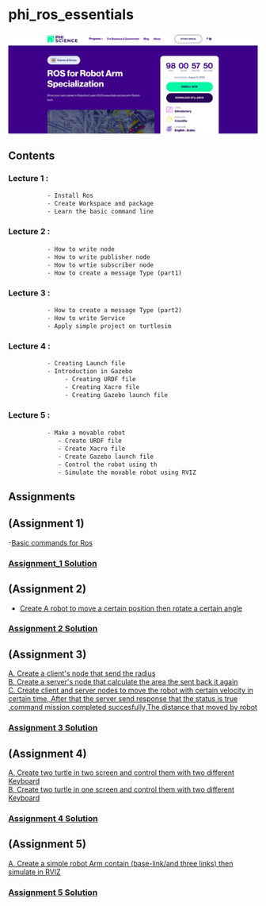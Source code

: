 # phi_ros_essentials

![image](https://github.com/Alie20/phi_ros_essentials/blob/main/Screenshot%20from%202022-05-24%2023-02-09.png)

## Contents

### Lecture 1 : 
               - Install Ros
               - Create Workspace and package
               - Learn the basic command line 
### Lecture 2 : 
               - How to write node
               - How to write publisher node
               - How to wrtie subscriber node 
               - How to create a message Type (part1)
### Lecture 3 :
               - How to create a message Type (part2)
               - How to write Service 
               - Apply simple project on turtlesim
### Lecture 4 :
               - Creating Launch file
               - Introduction in Gazebo
                    - Creating URDF file
                    - Creating Xacro file 
                    - Creating Gazebo launch file
### Lecture 5  :
               - Make a movable robot
                  - Create URDF file 
                  - Create Xacro file 
                  - Create Gazebo launch file 
                  - Control the robot using th 
                  - Simulate the movable robot using RVIZ

## Assignments 

## (Assignment 1) 
 -[Basic commands for Ros](https://github.com/Alie20/phi_ros_essentials/blob/main/Assignment1/Assignment_1.pdf)
### [Assignment_1 Solution](https://github.com/Alie20/phi_ros_essentials/blob/main/Assignment1/solution.pdf)

## (Assignment 2) 
 - [Create A robot to move a certain position then rotate a certain angle](https://github.com/Alie20/phi_ros_essentials/blob/main/Assignment2/Week%202%20-%20Assignment%20%20(3).pdf)
### [Assignment 2 Solution](https://github.com/Alie20/phi_ros_essentials/tree/main/Assignment2/robot_move)

## (Assignment 3) 
   [A. Create a client's node that send the radius</br>
    B. Create a server's node that calculate the area the sent back it again</br>
    C. Create client and server nodes to move the robot with certain velocity in certain time, After that the server send response that the status is true ,command mission completed succesfully,The distance that moved by robot](https://github.com/Alie20/phi_ros_essentials/blob/main/Assignment3/Week%203%20-%20Assignment%20%20(2).pdf)
### [Assignment 3 Solution](https://github.com/Alie20/phi_ros_essentials/tree/main/Assignment3/robot_move) 

## (Assignment 4) 
 [ A. Create two turtle in two screen and control them with two different Keyboard </br>
   B. Create two turtle in one screen and control them with two different Keyboard](https://github.com/Alie20/phi_ros_essentials/blob/main/Assignment4/Lecture%205%20Assignment.pdf)
### [Assignment 4 Solution](https://github.com/Alie20/phi_ros_essentials/tree/main/Assignment4) 

## (Assignment 5) 
  [A. Create a simple robot Arm contain (base-link/and three links) then simulate in RVIZ](https://github.com/Alie20/phi_ros_essentials/blob/main/Assignment5/Lecture%205%20Assignment%20(1).pdf)
### [Assignment 5 Solution](https://github.com/Alie20/phi_ros_essentials/tree/main/Assignment5/arm_description) 

              
               
   
                
               

